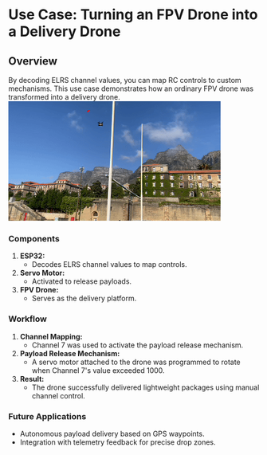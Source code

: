 # Use Case: Turning an FPV Drone into a Delivery Drone

## Overview
By decoding ELRS channel values, you can map RC controls to custom mechanisms. This use case demonstrates how an ordinary FPV drone was transformed into a delivery drone.
![FPV Drone Video](assets/demo_video.gif)

### Components
1. **ESP32:**
   - Decodes ELRS channel values to map controls.
2. **Servo Motor:**
   - Activated to release payloads.
3. **FPV Drone:**
   - Serves as the delivery platform.

### Workflow
1. **Channel Mapping:**
   - Channel 7 was used to activate the payload release mechanism.
2. **Payload Release Mechanism:**
   - A servo motor attached to the drone was programmed to rotate when Channel 7's value exceeded 1000.
3. **Result:**
   - The drone successfully delivered lightweight packages using manual channel control.

### Future Applications
- Autonomous payload delivery based on GPS waypoints.
- Integration with telemetry feedback for precise drop zones.
